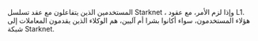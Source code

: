 المستخدمين الذين يتفاعلون مع عقد تسلسل Starknet ، وإذا لزم الأمر، مع عقود L1. هؤلاء المستخدمون، سواء أكانوا بشرا أم آليين، هم الوكلاء الذين يقدمون المعاملات إلى شبكة Starknet.